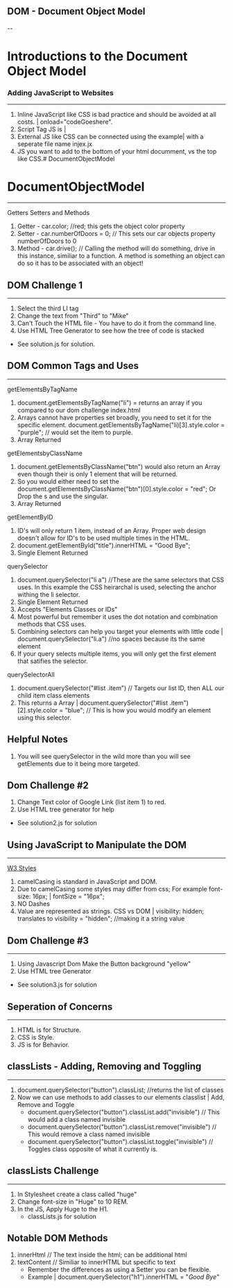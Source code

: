  ## DOM - Document Object Model
 --

 # Introductions to the Document Object Model
 
 
 ### Adding JavaScript to Websites
 ---

 1. Inline JavaScript like CSS is bad practice and should be avoided at all costs. | onload="codeGoeshere".
 2. Script Tag JS is | <script>alert("HELLO")</script>
 3. External JS like CSS can be connected using the example|    <script src="index.js" charset="utf-8"></script>   with a seperate file name injex.jx
 4. JS you want to add to the bottom of your html documment, vs the top like CSS.# DocumentObjectModel


# DocumentObjectModel
---

Getters Setters and Methods

1. Getter - car.color; //red; this gets the object color property
2. Setter - car.numberOfDoors = 0;  // This sets our car objects property numberOfDoors to 0
3. Method - car.drive(); // Calling the method will do something, drive in this instance, similiar to a function. A method is something an object can do so it has to be associated with an object!


## DOM Challenge 1
---

1. Select the third LI tag
2. Change the text from "Third" to "Mike"
3. Can't Touch the HTML file - You have to do it from the command line.
4. Use HTML Tree Generator to see how the tree of code is stacked

* See solution.js for solution.


## DOM Common Tags and Uses
---

getElementsByTagName

1. document.getElementsByTagName("li")  = returns an array if you compared to our dom challenge index.html 
2. Arrays cannot have properties set broadly, you need to set it for the specific element.   document.getElementsByTagName("li)[3].style.color = "purple"; // would set the item to purple.
3. Array Returned

getElementsbyClassName

1. document.getElementsByClassName("btn") would also return an Array even though their is only 1 element that will be returned.
2. So you would either need to set the document.getElementsByClassName("btn")[0].style.color = "red"; Or Drop the s and use the singular.
3. Array Returned


getElementByID

1. ID's will only return 1 item, instead of an Array. Proper web design doesn't allow for ID's to be used multiple times in the HTML.
2. document.getElementById("title").innerHTML = "Good Bye"; 
3. Single Element Returned

querySelector

1. document.querySelector("li a")  //These are the same selectors that CSS uses. In this example the CSS heirarchal is used, selecting the anchor withing the li selector.
2. Single Element Returned
3. Accepts "Elements Classes or IDs"
4. Most powerful but remember it uses the dot notation and combination methods that CSS uses.
5. Combining selectors can help you target your elements with little code | document.querySelector("li.a")  //no spaces because its the same element
6. If your query selects multiple items, you will only get the first element that satifies the selector. 

querySelectorAll
1. document.querySelector("#list .item") // Targets our list ID, then ALL our child item class elements
2. This returns a Array | document.querySelector("#list .item")[2].style.color = "blue"; // This is how you would modify an element using this selector.


Helpful Notes
---

1. You will see querySelector in the wild more than you will see getElements due to it being more targeted.


## Dom Challenge #2

1. Change Text color of Google Link (list item 1) to red.
2. Use HTML tree generator for help

* See solution2.js for solution


## Using JavaScript to Manipulate the DOM
---

[W3 Styles](https://www.w3schools.com/jsref/dom_obj_style.asp)

1. camelCasing is standard in JavaScript and DOM. 
2. Due to camelCasing some styles may differ from css; For example font-size: 16px;    |  fontSize = "16px";
3. NO Dashes
4. Value are represented as strings. CSS vs DOM | visibility: hidden; translates to visibility = "hidden";  //making it a string value


## Dom Challenge #3
---
1. Using Javascript Dom Make the Button background "yellow"
2. Use HTML tree Generator

* See solution3.js for solution


## Seperation of Concerns
---
1. HTML is for Structure.
2. CSS is Style.
3. JS is for Behavior.

## classLists  - Adding, Removing and Toggling
---

1. document.querySelector("button").classList; //returns the list of classes
2. Now we can use methods to add classes to our elements classlist | Add, Remove and Toggle
    - document.querySelector("button").classList.add("invisible") // This would add a class named invisible
    - document.querySelector("button").classList.remove("invisible") // This would remove a class named invisible
    - document.querySelector("button").classList.toggle("invisible") // Toggles class opposite of what it currently is.

## classLists Challenge
---

1. In Stylesheet create a class called "huge"
2. Change font-size in "Huge" to 10 REM.
3. In the JS, Apply Huge to the H1.
    * classLists.js for solution


## Notable DOM Methods

1. innerHtml // The text inside the html; can be additional html
2. textContent // Similiar to innerHTML but specific to text
    * Remember the differences as using a Setter you can be flexible.
    * Example | document.querySelector("h1").innerHTML = "<em>Good Bye</em>"